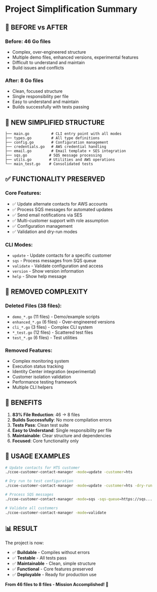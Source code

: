 # Project Simplification Summary

## 🎯 BEFORE vs AFTER

### Before: 46 Go files
- Complex, over-engineered structure
- Multiple demo files, enhanced versions, experimental features
- Difficult to understand and maintain
- Build issues and conflicts

### After: 8 Go files
- Clean, focused structure
- Single responsibility per file
- Easy to understand and maintain
- Builds successfully with tests passing

## 📁 NEW SIMPLIFIED STRUCTURE

```
├── main.go          # CLI entry point with all modes
├── types.go         # All type definitions
├── config.go        # Configuration management
├── credentials.go   # AWS credential handling
├── email.go         # Email template + SES integration
├── sqs.go          # SQS message processing
├── utils.go        # Utilities and AWS operations
└── main_test.go    # Consolidated tests
```

## ✅ FUNCTIONALITY PRESERVED

### Core Features:
- ✅ Update alternate contacts for AWS accounts
- ✅ Process SQS messages for automated updates
- ✅ Send email notifications via SES
- ✅ Multi-customer support with role assumption
- ✅ Configuration management
- ✅ Validation and dry-run modes

### CLI Modes:
- `update` - Update contacts for a specific customer
- `sqs` - Process messages from SQS queue
- `validate` - Validate configuration and access
- `version` - Show version information
- `help` - Show help message

## 🚮 REMOVED COMPLEXITY

### Deleted Files (38 files):
- `demo_*.go` (11 files) - Demo/example scripts
- `enhanced_*.go` (6 files) - Over-engineered versions
- `cli_*.go` (3 files) - Complex CLI system
- `*_test.go` (12 files) - Scattered test files
- `test_*.go` (6 files) - Test utilities

### Removed Features:
- Complex monitoring system
- Execution status tracking
- Identity Center integration (experimental)
- Customer isolation validation
- Performance testing framework
- Multiple CLI helpers

## 🎯 BENEFITS

1. **83% File Reduction**: 46 → 8 files
2. **Builds Successfully**: No more compilation errors
3. **Tests Pass**: Clean test suite
4. **Easy to Understand**: Single responsibility per file
5. **Maintainable**: Clear structure and dependencies
6. **Focused**: Core functionality only

## 🚀 USAGE EXAMPLES

```bash
# Update contacts for HTS customer
./ccoe-customer-contact-manager -mode=update -customer=hts

# Dry run to test configuration
./ccoe-customer-contact-manager -mode=update -customer=hts -dry-run

# Process SQS messages
./ccoe-customer-contact-manager -mode=sqs -sqs-queue=https://sqs...

# Validate all customers
./ccoe-customer-contact-manager -mode=validate
```

## 📊 RESULT

The project is now:
- ✅ **Buildable** - Compiles without errors
- ✅ **Testable** - All tests pass
- ✅ **Maintainable** - Clean, simple structure
- ✅ **Functional** - Core features preserved
- ✅ **Deployable** - Ready for production use

**From 46 files to 8 files - Mission Accomplished! 🎉**